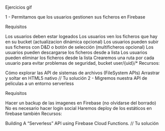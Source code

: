 Ejercicios
gif

1 - Permitamos que los usuarios gestionen sus ficheros en Firebase

Requisitos

Los usuarios deben estar logeados
Los usuarios ven los ficheros que hay en su bucket (actualizacion dinámica opcional)
Los usuarios pueden subir sus ficheros con D&D o botón de selección (multificheros opcional)
Los usuarios pueden descargarse los ficheros desde a lista
Los usuarios pueden eliminar los ficheros desde la lista
Crearemos una ruta por cada usuario para evitar problemas de seguridad, bucket user/{uid}/*
Recursos:

Cómo explorar las API de sistemas de archivos (FileSystem APIs)
Arrastrar y soltar en HTML5 nativo
    // Tu solución
2 - Migremos nuestra API de peliculas a un entorno serverless

Requisitos

Hacer un backup de las imagenes en Firebase (no olvidarse del borrado)
No es necesario hacer login social
Haremos deploy de los estáticos en firebase también
Recursos:

Building A “Serverless” API using Firebase Cloud Functions.
    // Tu solución